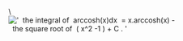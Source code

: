 \\
!['  the integral of  arccosh(x)dx  = x.arccosh(x) -  the square root of  ( x\^2 -1 ) + C . '](../dictionary/equation_images/3984.1..png)
